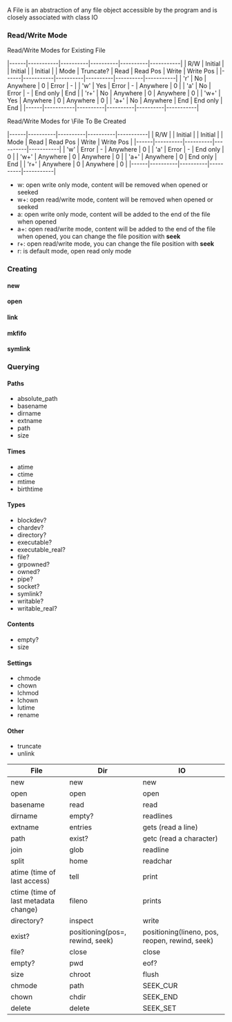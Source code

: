 A File is an abstraction of any file object accessible by the program and is closely associated with class IO

### Read/Write Mode
Read/Write Modes for Existing File

|------|-----------|----------|----------|----------|-----------|
| R/W  | Initial   |          | Initial  |          | Initial   |
| Mode | Truncate? |  Read    | Read Pos |  Write   | Write Pos |
|------|-----------|----------|----------|----------|-----------|
| 'r'  |    No     | Anywhere |    0     |   Error  |     -     |
| 'w'  |    Yes    |   Error  |    -     | Anywhere |     0     |
| 'a'  |    No     |   Error  |    -     | End only |    End    |
| 'r+' |    No     | Anywhere |    0     | Anywhere |     0     |
| 'w+' |    Yes    | Anywhere |    0     | Anywhere |     0     |
| 'a+' |    No     | Anywhere |   End    | End only |    End    |
|------|-----------|----------|----------|----------|-----------|

Read/Write Modes for \File To Be Created

|------|----------|----------|----------|-----------|
| R/W  |          | Initial  |          | Initial   |
| Mode |  Read    | Read Pos |  Write   | Write Pos |
|------|----------|----------|----------|-----------|
| 'w'  |   Error  |    -     | Anywhere |     0     |
| 'a'  |   Error  |    -     | End only |     0     |
| 'w+' | Anywhere |    0     | Anywhere |     0     |
| 'a+' | Anywhere |    0     | End only |    End    |
| 'r+' | Anywhere |    0     | Anywhere |     0     |
|------|----------|----------|----------|-----------|

- w: open write only mode, content will be removed when opened or seeked
- w+: open read/write mode, content will be removed when opened or seeked
- a: open write only mode, content will be added to the end of the file when opened
- a+: open read/write mode, content will be added to the end of the file when opened, you can change the file position with **seek**
- r+: open read/write mode, you can change the file position with **seek**
- r: is default mode, open read only mode

### Creating
#### new
#### open
#### link
#### mkfifo
#### symlink

### Querying
#### Paths
- absolute_path
- basename
- dirname
- extname
- path
- size

#### Times
- atime
- ctime
- mtime
- birthtime

#### Types
- blockdev?
- chardev?
- directory?
- executable?
- executable_real?
- file?
- grpowned?
- owned?
- pipe?
- socket?
- symlink?
- writable?
- writable_real?

#### Contents
- empty?
- size

#### Settings
- chmode
- chown
- lchmod
- lchown
- lutime
- rename

#### Other
- truncate
- unlink

| File       | Dir                             | IO                                             |
|------------|---------------------------------|------------------------------------------------|
| new        | new                             | new                                            |
| open       | open                            | open                                           |
| basename   | read                            | read                                           |
| dirname    | empty?                          | readlines                                      |
| extname    | entries                         | gets (read a line)                             |
| path       | exist?                          | getc (read a character)                        |
| join       | glob                            | readline                                       |
| split      | home                            | readchar                                       |
| atime (time of last access)     | tell       | print                                          |
| ctime (time of last metadata change) | fileno | prints                                        |
| directory? | inspect                         | write                                          |
| exist?     | positioning(pos=, rewind, seek) | positioning(lineno, pos, reopen, rewind, seek) |
| file?      | close                           | close                                          |
| empty?     | pwd                             | eof?                                           |
| size       | chroot                          | flush                                          |
| chmode     | path                            | SEEK_CUR                                       |
| chown      | chdir                           | SEEK_END                                       |
| delete     | delete                          | SEEK_SET                                       |
